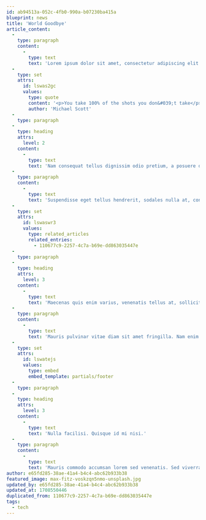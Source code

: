 ```yaml
---
id: ab94513a-052c-4fb0-990a-b07230ba415a
blueprint: news
title: 'World Goodbye'
article_content:
  -
    type: paragraph
    content:
      -
        type: text
        text: 'Lorem ipsum dolor sit amet, consectetur adipiscing elit. Etiam euismod bibendum lorem, vitae euismod eros rutrum sit amet. Integer vitae eros rutrum justo pretium maximus. In ultrices risus rutrum lorem molestie pulvinar. Cras sagittis, diam id dignissim viverra, felis risus semper risus, quis pellentesque enim turpis sed dui. Phasellus condimentum quam id accumsan congue. Donec sapien ipsum, elementum a risus id, ultricies fringilla libero. Duis tempus eu ligula auctor lacinia. Suspendisse pulvinar commodo pharetra. Cras egestas sodales eros vel fermentum. Mauris non pellentesque ex. Maecenas venenatis luctus neque non accumsan. Nunc a scelerisque libero. Integer sit amet enim ut quam sollicitudin condimentum nec a nunc. Sed ac pretium arcu, ac tempus felis. Nunc ultrices interdum lacus, quis feugiat tortor rutrum vel.'
  -
    type: set
    attrs:
      id: lswas2gc
      values:
        type: quote
        content: '<p>You take 100% of the shots you don&#039;t take</p><ul><li><p>Wayne Gretzi</p></li></ul>'
        author: 'Michael Scott'
  -
    type: paragraph
  -
    type: heading
    attrs:
      level: 2
    content:
      -
        type: text
        text: 'Nam consequat tellus dignissim odio pretium, a posuere diam laoreet.'
  -
    type: paragraph
    content:
      -
        type: text
        text: 'Suspendisse eget tellus hendrerit, sodales nulla at, consectetur odio. Fusce tortor turpis, cursus eu rutrum vel, fermentum at nisi. Cras consequat purus a auctor varius. Aliquam hendrerit pharetra semper. Sed id mauris in metus cursus eleifend. Integer ut mauris sed tellus commodo accumsan. Aenean faucibus auctor ipsum quis volutpat. Praesent sed sem accumsan, aliquam velit non, semper nunc. Quisque vitae diam ut velit pharetra gravida. Etiam vitae purus vitae libero mollis viverra. Etiam ultricies varius risus, semper ultrices nunc placerat eget. Praesent dignissim euismod orci, quis varius felis vestibulum et. Ut lorem enim, dignissim in tellus nec, finibus mollis eros. Nulla facilisi.'
  -
    type: set
    attrs:
      id: lswaswr3
      values:
        type: related_articles
        related_entries:
          - 110677c9-2257-4c7a-b69e-dd863035447e
  -
    type: paragraph
  -
    type: heading
    attrs:
      level: 3
    content:
      -
        type: text
        text: 'Maecenas quis enim varius, venenatis tellus at, sollicitudin odio.'
  -
    type: paragraph
    content:
      -
        type: text
        text: 'Mauris pulvinar vitae diam sit amet fringilla. Nam enim est, feugiat eget ligula at, tincidunt semper justo. Nulla laoreet in ipsum quis interdum. Lorem ipsum dolor sit amet, consectetur adipiscing elit. Class aptent taciti sociosqu ad litora torquent per conubia nostra, per inceptos himenaeos. Vestibulum nulla eros, dictum a ante tincidunt, elementum tincidunt magna. Proin cursus sodales elit, id tincidunt neque dignissim eu. In egestas ex justo, ac tempus velit ultrices quis. Maecenas interdum tincidunt scelerisque. Nunc vitae sapien lorem. Suspendisse potenti. Duis eget pellentesque orci.'
  -
    type: set
    attrs:
      id: lswatejs
      values:
        type: embed
        embed_template: partials/footer
  -
    type: paragraph
  -
    type: heading
    attrs:
      level: 3
    content:
      -
        type: text
        text: 'Nulla facilisi. Quisque id mi nisi.'
  -
    type: paragraph
    content:
      -
        type: text
        text: 'Mauris commodo accumsan lorem sed venenatis. Sed viverra ex a purus sollicitudin, sed aliquam orci egestas. Cras id interdum erat, vel lobortis metus. Sed varius libero neque, id efficitur nisl vulputate at. Sed mattis justo sit amet molestie interdum. Mauris at ipsum mattis, accumsan arcu sed, pulvinar nisl.'
author: e65fd285-38ae-41a4-b4c4-abc62b933b38
featured_image: max-fitz-voskzqn5nmo-unsplash.jpg
updated_by: e65fd285-38ae-41a4-b4c4-abc62b933b38
updated_at: 1708550446
duplicated_from: 110677c9-2257-4c7a-b69e-dd863035447e
tags:
  - tech
---
```

